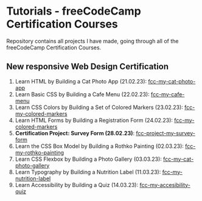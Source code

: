 # Tutorials - freeCodeCamp Certification Courses

Repository contains all projects I have made, going through all of the freeCodeCamp Certification Courses.

## New responsive Web Design Certification

1.  Learn HTML by Building a Cat Photo App (21.02.23): [fcc-my-cat-photo-app](https://fcc-my-cat-photo-app.netlify.app/)
2.  Learn Basic CSS by Building a Cafe Menu (22.02.23): [fcc-my-cafe-menu](https://fcc-my-cafe-menu.netlify.app/)
3.  Learn CSS Colors by Building a Set of Colored Markers (23.02.23): [fcc-my-colored-markers](https://fcc-my-colored-markers.netlify.app/)
4.  Learn HTML Forms by Building a Registration Form (24.02.23): [fcc-my-colored-markers](https://fcc-my-registration-form.netlify.app/)
5.  **Certification Project: Survey Form (28.02.23)**: [fcc-project-my-survey-form](https://fcc-project-my-survey-form.netlify.app/)
6.  Learn the CSS Box Model by Building a Rothko Painting (02.03.23): [fcc-my-rothko-painting](https://fcc-my-rothko-painting.netlify.app/)
7.  Learn CSS Flexbox by Building a Photo Gallery (03.03.23): [fcc-my-cat-photo-gallery](https://fcc-my-cat-photo-gallery.netlify.app/)
8.  Learn Typography by Building a Nutrition Label (11.03.23): [fcc-my-nutrition-label](https://fcc-my-nutrition-label.netlify.app/)
9.  Learn Accessibility by Building a Quiz (14.03.23): [fcc-my-accesibility-quiz](https://fcc-my-accessibility-quiz.netlify.app/)

